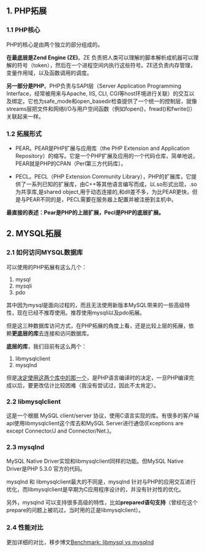 ## 1. PHP拓展 ##

### 1.1 PHP核心 ###

PHP的核心是由两个独立的部分组成的。

**在最底层是Zend Engine (ZE)**。ZE 负责把人类可以理解的脚本解析成机器可以理解的符号（token），然后在一个进程空间内执行这些符号。ZE还负责内存管理，变量作用域，以及函数调用的调度。

**另一部分是PHP**。PHP负责与SAPI层（Server Application Programming Interface，经常被用来与Apache, IIS, CLI, CGI等host环境进行关联）的交互以及绑定。它也为safe_mode和open_basedir检查提供了一个统一的控制层，就像streams层把文件和网络I/O与用户空间函数（例如fopen()，fread()和fwrite()）关联起来一样。

### 1.2 拓展形式 ###

+	PEAR。PEAR是PHP扩展与应用库（the PHP Extension and Application Repository）的缩写。它是一个PHP扩展及应用的一个代码仓库，简单地说，PEAR就是PHP的CPAN（Perl第三方代码库）。


+	PECL。PECL（PHP Extension Community Library），PHP的扩展库，它提供了一系列已知的扩展库，由C++等其他语言编写而成，以.so形式出现，.so 为共享库,是shared object,用于动态连接的,和dll差不多，为比PEAR更快，但是与PEAR不同的是，PECL需要在服务器上配置并被注册到主机中。

**最直接的表述：Pear是PHP的上层扩展，Pecl是PHP的底层扩展。**

## 2. MYSQL拓展 ##

### 2.1 如何访问MYSQL数据库 ###

可以使用的PHP拓展有这么几个：

1. mysql
1. mysqli
1. pdo

其中因为mysql是面向过程的，而且无法使用新版本MySQL带来的一些高级特性，现在已经不推荐使用。推荐使用mysqli以及pdo拓展。

但是这三种数据库访问方式，在PHP拓展的角度上看，还是比较上层的拓展，依赖**更底层的库**去连接和访问数据库。

**底层的库**，我们目前有这么两个：

1. libmysqlclient
1. mysqlnd

但是[决定使用这两个库中的那一个](http://www.php.net/manual/en/mysqlinfo.library.choosing.php)，是PHP语言编译时的决定，一旦PHP编译完成以后，要更改估计比较困难（我没有尝试过，因此不太肯定）。

### 2.2 libmysqlclient ###

这是一个根据 MySQL client/server 协议，使用C语言实现的库。有很多的客户端api使用libmysqlclient这个库去和MySQL Server进行通信(Exceptions are except Connector/J and Connector/Net.)。 

### 2.3 mysqlnd ###

MySQL Native Driver实现和libmysqlclient同样的功能。但MySQL Native Driver是PHP 5.3.0 官方的代码。

mysqlnd 和 libmysqlclient最大的不同是，mysqlnd 针对与PHP的应用交互进行优化，而libmysqlclient是早期为C应用程序设计的，并没有针对性的优化。

另外，mysqlnd 可以支持很多高级的特性，比如**prepared语句支持**（曾经在这个prepare的问题上被坑过，当时用的正是libmysqlclient）。

### 2.4 性能对比 ###

更加详细的对比，移步博文[Benchmark: libmysql vs mysqlnd](https://usu.li/benchmark-libmysql-vs-mysqlnd/)